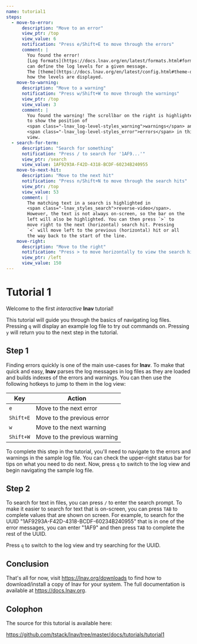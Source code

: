 ```yaml
---
name: tutorial1
steps:
  - move-to-error:
      description: "Move to an error"
      view_ptr: /top
      view_value: 6
      notification: "Press e/Shift+E to move through the errors"
      comment: |
        You found the error!
        [Log formats](https://docs.lnav.org/en/latest/formats.html#format-file-reference)
        can define the log levels for a given message.
        The [theme](https://docs.lnav.org/en/latest/config.html#theme-definitions) defines
        how the levels are displayed.
    move-to-warning:
      description: "Move to a warning"
      notification: "Press w/Shift+W to move through the warnings"
      view_ptr: /top
      view_value: 3
      comment: |
        You found the warning! The scrollbar on the right is highlighted
        to show the position of
        <span class="-lnav_log-level-styles_warning">warnings</span> and
        <span class="-lnav_log-level-styles_error">errors</span> in this
        view.
  - search-for-term:
      description: "Search for something"
      notification: "Press / to search for '1AF9...'"
      view_ptr: /search
      view_value: 1AF9293A-F42D-4318-BCDF-60234B240955
    move-to-next-hit:
      description: "Move to the next hit"
      notification: "Press n/Shift+N to move through the search hits"
      view_ptr: /top
      view_value: 53
      comment: |
        The matching text in a search is highlighted in
        <span class="-lnav_styles_search">reverse-video</span>.
        However, the text is not always on-screen, so the bar on the
        left will also be highlighted. You can then press `>` to
        move right to the next (horizontal) search hit. Pressing
        `<` will move left to the previous (horizontal) hit or all
        the way back to the start of the line.
    move-right:
      description: "Move to the right"
      notification: "Press > to move horizontally to view the search hit"
      view_ptr: /left
      view_value: 150
---
```

# Tutorial 1

Welcome to the first _interactive_ **lnav** tutorial!

This tutorial will guide you through the basics of navigating log files.
Pressing `q` will display an example log file to try out commands on.
Pressing `y` will return you to the next step in the tutorial.

## Step 1

Finding errors quickly is one of the main use-cases for **lnav**.  To
make that quick and easy, **lnav** parses the log messages in log files
as they are loaded and builds indexes of the errors and warnings.  You
can then use the following hotkeys to jump to them in the log view:

| Key       | Action                                                                           |
|-----------|----------------------------------------------------------------------------------|
| `e`       | Move to the next <span class="-lnav_log-level-styles_error">error</span>         |
| `Shift+E` | Move to the previous <span class="-lnav_log-level-styles_error">error</span>     |
| `w`       | Move to the next <span class="-lnav_log-level-styles_warning">warning</span>     |
| `Shift+W` | Move to the previous <span class="-lnav_log-level-styles_warning">warning</span> |

To complete this step in the tutorial, you'll need to navigate to the
errors and warnings in the sample log file. You can check the upper-right
status bar for tips on what you need to do next. Now, press `q` to switch
to the log view and begin navigating the sample log file.

## Step 2

To search for text in files, you can press `/` to enter the search
prompt.  To make it easier to search for text that is on-screen, you
can press `TAB` to complete values that are shown on screen.  For
example, to search for the UUID "1AF9293A-F42D-4318-BCDF-60234B240955"
that is in one of the error messages, you can enter "1AF9" and then
press `TAB` to complete the rest of the UUID.

Press `q` to switch to the log view and try searching for the UUID.

## Conclusion

That's all for now, visit https://lnav.org/downloads to find how to
download/install a copy of lnav for your system.  The full documentation
is available at https://docs.lnav.org.

## Colophon

The source for this tutorial is available here:

https://github.com/tstack/lnav/tree/master/docs/tutorials/tutorial1
